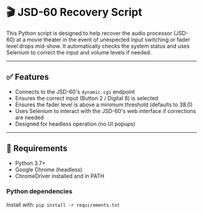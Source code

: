 # 🎬 JSD-60 Recovery Script

This Python script is designed to help recover the audio processor (JSD-60) at a movie theater in the event of unexpected input switching or fader level drops mid-show. It automatically checks the system status and uses Selenium to correct the input and volume levels if needed.

---

## ✅ Features

- Connects to the JSD-60's `dynamic.cgi` endpoint
- Ensures the correct input (Button 2 / Digital 8) is selected
- Ensures the fader level is above a minimum threshold (defaults to 38.0)
- Uses Selenium to interact with the JSD-60's web interface if corrections are needed
- Designed for headless operation (no UI popups)

---

## 🧰 Requirements

- Python 3.7+
- Google Chrome (headless)
- ChromeDriver installed and in PATH

### Python dependencies

Install with:
`pip install -r requirements.txt`
